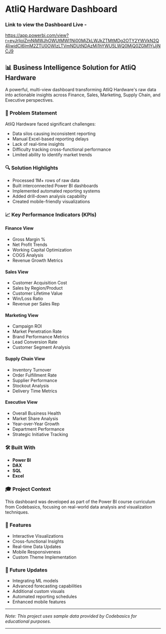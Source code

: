 # AtliQ Hardware Dashboard

### Link to view the Dashboard Live - 
https://app.powerbi.com/view?r=eyJrIjoiZmNjMWJhOWUtMWI1Ni00MjZkLWJkZTMtMDg2OTY2YWVkN2Q4IiwidCI6ImM2ZTU0OWIzLTVmNDUtNDAzMi1hYWU5LWQ0MjQ0ZGM1YjJjNCJ9

## 📊 Business Intelligence Solution for AtliQ Hardware

A powerful, multi-view dashboard transforming AtliQ Hardware's raw data into actionable insights across Finance, Sales, Marketing, Supply Chain, and Executive perspectives.

### 🎯 Problem Statement
AtliQ Hardware faced significant challenges:
- Data silos causing inconsistent reporting
- Manual Excel-based reporting delays
- Lack of real-time insights
- Difficulty tracking cross-functional performance
- Limited ability to identify market trends

### 🔍 Solution Highlights
- Processed 1M+ rows of raw data
- Built interconnected Power BI dashboards
- Implemented automated reporting systems
- Added drill-down analysis capability
- Created mobile-friendly visualizations

### 📈 Key Performance Indicators (KPIs)

#### Finance View
- Gross Margin %
- Net Profit Trends
- Working Capital Optimization
- COGS Analysis
- Revenue Growth Metrics

#### Sales View
- Customer Acquisition Cost
- Sales by Region/Product
- Customer Lifetime Value
- Win/Loss Ratio
- Revenue per Sales Rep

#### Marketing View
- Campaign ROI
- Market Penetration Rate
- Brand Performance Metrics
- Lead Conversion Rate
- Customer Segment Analysis

#### Supply Chain View
- Inventory Turnover
- Order Fulfillment Rate
- Supplier Performance
- Stockout Analysis
- Delivery Time Metrics

#### Executive View
- Overall Business Health
- Market Share Analysis
- Year-over-Year Growth
- Department Performance
- Strategic Initiative Tracking

### 🛠️ Built With
- **Power BI**
- **DAX**
- **SQL**
- **Excel**

### 🎓 Project Context
This dashboard was developed as part of the Power BI course curriculum from Codebasics, focusing on real-world data analysis and visualization techniques.

### 📱 Features
- Interactive Visualizations
- Cross-functional Insights
- Real-time Data Updates
- Mobile Responsiveness
- Custom Theme Implementation

### 🔄 Future Updates
- Integrating ML models
- Advanced forecasting capabilities
- Additional custom visuals
- Automated reporting schedules
- Enhanced mobile features

---

*Note: This project uses sample data provided by Codebasics for educational purposes.*

---
